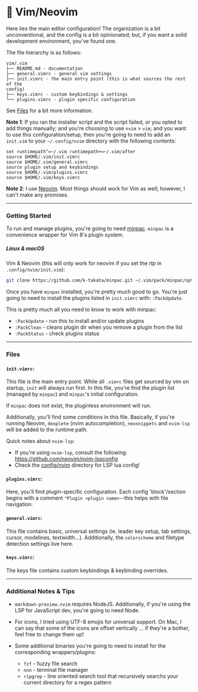 :memo: Vim/Neovim
======

Here lies the main editor configuration!  The organization is a bit
unconventional, and the config is a bit opinionated; but, if you want a solid
development environment, you've found one.

The file hierarchy is as follows:

```
vim/.vim
├── README.md - documentation
├── general.vimrc - general vim settings
├── init.vimrc - the main entry point (this is what sources the rest of the
config)
├── keys.vimrc - custom keybindings & settings
└── plugins.vimrc - plugin specific configuration
```

See [Files](#files) for a bit more information.

**Note 1**: If you ran the installer script and the script failed, or you opted
to add things manually;
and you're choosing to use `nvim` > `vim`; and you want to use this configuration/setup, then you're going to need to add an `init.vim` to your `~/.config/nvim`
directory with the following contents:

```
set runtimepath^=~/.vim runtimepath+=~/.vim/after
source $HOME/.vim/init.vimrc
source $HOME/.vim/general.vimrc
source plugin setup and keybindings
source $HOME/.vim/plugins.vimrc
source $HOME/.vim/keys.vimrc
```

**Note 2**: I use [Neovim](https://neovim.io/).  Most things should work for Vim as well; however, I
can't make any promises.

----

### Getting Started

To run and manage plugins, you're going to need [minpac](https://github.com/k-takata/minpac).  `minpac` is a convenience wrapper for Vim 8's plugin system.

##### Linux & macOS

Vim & Neovim (this will only work for neovim if you set the *rtp* in `.config/nvim/init.vim`):

```sh
git clone https://github.com/k-takata/minpac.git ~/.vim/pack/minpac/opt/minpac
```

Once you have `minpac` installed, you're pretty much good to go.  You're just
going to need to install the plugins listed in `init.vimrc` with: `:PackUpdate`.

This is pretty much all you need to know to work with minpac:
* `:PackUpdate` - run this to install and/or update plugins
* `:PackClean` - cleans plugin dir when you remove a plugin from the list
* `:PackStatus` - check plugins status

---

### Files

#### `init.vimrc`:

This file is the main entry point.  While all `.vimrc` files get sourced by vim
on startup, `init` will always run first.  In this file, you're find the plugin
list (managed by `minpac`) and `minpac`'s initial configuration.

If `minpac` does not exist, the pluginless environment will run.

Additionally, you'll find some conditions in this file.  Basically, if
you're running Neovim, `deoplete` (nvim autocompletion), `neosnippets` and
`nvim-lsp` will be added to the runtime path.

Quick notes about `nvim-lsp`:

  * If you're using `nvim-lsp`, consult the following: https://github.com/neovim/nvim-lspconfig
  * Check the [config/nvim](https://github.com/vinnyA3/dotfiles/tree/master/config/.config/nvim) directory for LSP lua config!

#### `plugins.vimrc`:

Here, you'll find plugin-specific configuration.  Each config 'block'/section
begins with a comment `"Plugin <plugin name>`--this helps with file navigation.

#### `general.vimrc`:

This file contains basic, universal settings (ie. leader key setup, tab settings, cursor,
modelines, textwidth...).  Additionally, the `colorscheme` and filetype detection
settings live here.

#### `keys.vimrc`:

The keys file contains custom keybindings & keybinding overrides.

----

### Additional Notes & Tips

* `markdown-preview.nvim` requires NodeJS.  Additionally, if you're using the
  LSP for JavaScript dev, you're going to need Node.
* For icons, I tried using UTF-8 emojis for universal support.  On Mac, I can say that some of the icons are offset vertically ... if they're a bother, feel free to change them up!
* Some additional binaries you're going to need to install for the corresponding
  wrappers/plugins:

    * `fzf` - fuzzy file search
    * `nnn` - terminal file manager
    * `ripgrep` - line oriented search tool that recursively searchs your
      current directory for a regex pattern 
